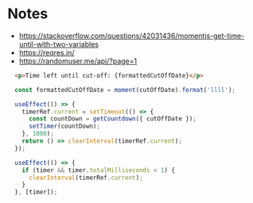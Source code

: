 # Notes

- https://stackoverflow.com/questions/42031436/momentjs-get-time-until-with-two-variables
- https://reqres.in/
- https://randomuser.me/api/?page=1

```html
  <p>Time left until cut-off: {formattedCutOffDate}</p>
```

```js
  const formattedCutOffDate = moment(cutOffDate).format('llll');

  useEffect(() => {
    timerRef.current = setTimeout(() => {
      const countDown = getCountdown({ cutOffDate });
      setTimer(countDown);
    }, 1000);
    return () => clearInterval(timerRef.current);
  });

  useEffect(() => {
    if (timer && timer.totalMilliseconds < 1) {
      clearInterval(timerRef.current);
    }
  }, [timer]);
```